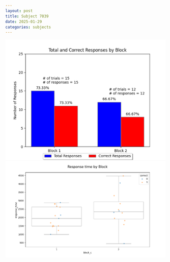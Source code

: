 ```yaml
---
layout: post
title: Subject 7039
date: 2025-01-29
categories: subjects
---
```


![](data/7039/run-9/7039_ATS_responses.png)
![](data/7039/run-9/7039_ATS_rt.png)
